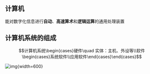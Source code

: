 ## 计算机

能对数字化信息进行**自动**、**高速算术**和**逻辑运算**的通用处理装置

## 计算机系统的组成

$$计算机系统\begin{cases}硬件\quad 实体：主机、外设等\\软件\begin{cases}系统软件\\应用软件\end{cases}\end{cases}$$

![img](https://github.com/DINOREXNB/DINOREXNB.github.io/blob/main/docs/images/jz1-1.png?raw=true){width=600}
